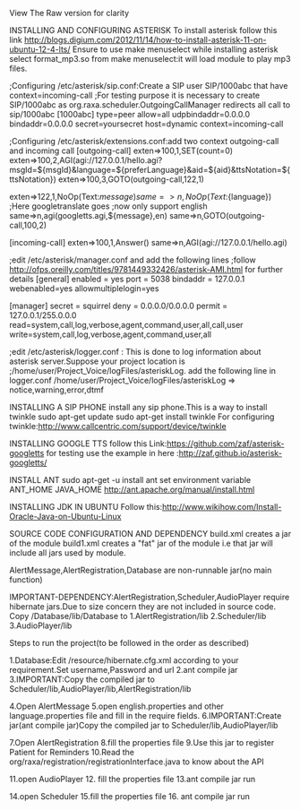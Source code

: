 
View The Raw version for clarity

INSTALLING AND CONFIGURING ASTERISK
      To install asterisk follow this link http://blogs.digium.com/2012/11/14/how-to-install-asterisk-11-on-ubuntu-12-4-lts/
	Ensure to  use make menuselect while installing asterisk 
	select format_mp3.so from make menuselect:it will load module to play mp3 files.


;Configuring /etc/asterisk/sip.conf:Create a SIP user SIP/1000abc that have context=incoming-call
;For testing purpose it is necessary to create SIP/1000abc as org.raxa.scheduler.OutgoingCallManager redirects all call to sip/1000abc
[1000abc]
type=peer
allow=all
udpbindaddr=0.0.0.0 
bindaddr=0.0.0.0
secret=yoursecret
host=dynamic
context=incoming-call
   
;Configuring /etc/asterisk/extensions.conf:add two context outgoing-call and incoming call
[outgoing-call]
exten=>100,1,SET(count=0)
exten=>100,2,AGI(agi://127.0.0.1/hello.agi?msgId=${msgId}&language=${preferLanguage}&aid=${aid}&ttsNotation=${ttsNotation})
exten=>100,3,GOTO(outgoing-call,122,1)

exten=>122,1,NoOp(Text:${message})
same=>n,NoOp(Text:${language})
;Here googletranslate goes
;now only support english
same=>n,agi(googletts.agi,${message},en)
same=>n,GOTO(outgoing-call,100,2)

[incoming-call]
exten=>100,1,Answer()
same=>n,AGI(agi://127.0.0.1/hello.agi)

;edit /etc/asterisk/manager.conf and add the following lines
;follow http://ofps.oreilly.com/titles/9781449332426/asterisk-AMI.html for further details
[general]
enabled = yes
port = 5038
bindaddr = 127.0.0.1
webenabled=yes
allowmultiplelogin=yes

[manager]
secret = squirrel
deny = 0.0.0.0/0.0.0.0
permit = 127.0.0.1/255.0.0.0
read=system,call,log,verbose,agent,command,user,all,call,user
write=system,call,log,verbose,agent,command,user,all

;edit /etc/asterisk/logger.conf : This is done to log information about asterisk server.Suppose your project location is 
;/home/user/Project_Voice/logFiles/asteriskLog. add the following line in logger.conf
/home/user/Project_Voice/logFiles/asteriskLog => notice,warning,error,dtmf

INSTALLING A SIP PHONE
install any sip phone.This is a way to install twinkle
    sudo apt-get update
    sudo apt-get install twinkle
    For configuring twinkle:http://www.callcentric.com/support/device/twinkle

INSTALLING GOOGLE TTS
   follow this Link:https://github.com/zaf/asterisk-googletts
   for testing use the example in here :http://zaf.github.io/asterisk-googletts/   

INSTALL ANT
  sudo apt-get -u install ant
  set environment variable ANT_HOME JAVA_HOME
  http://ant.apache.org/manual/install.html


INSTALLING JDK IN UBUNTU
 Follow this:http://www.wikihow.com/Install-Oracle-Java-on-Ubuntu-Linux


SOURCE CODE CONFIGURATION AND DEPENDENCY
build.xml creates a jar of the module
build1.xml creates a "fat" jar of the module i.e that jar will include all jars used by module.

AlertMessage,AlertRegistration,Database are non-runnable jar(no main function)

  IMPORTANT-DEPENDENCY:AlertRegistration,Scheduler,AudioPlayer require hibernate jars.Due to size concern they are not included in source code.
    Copy /Database/lib/Database to
       1.AlertRegistration/lib
       2.Scheduler/lib
       3.AudioPlayer/lib

Steps to run the project(to be followed in the order as described)

1.Database:Edit /resource/hibernate.cfg.xml according to your requirement.Set username,Password and url
2.ant compile jar
3.IMPORTANT:Copy the compiled jar to Scheduler/lib,AudioPlayer/lib,AlertRegistration/lib

4.Open AlertMessage
5.open english.properties and other language.properties file and fill in the require fields.
6.IMPORTANT:Create jar(ant compile jar)Copy the compiled jar to Scheduler/lib,AudioPlayer/lib


7.Open AlertRegistration
8.fill the properties file
9.Use this jar to register Patient for Reminders
10.Read the  org/raxa/registration/registrationInterface.java to know about the API

11.open AudioPlayer
12. fill the properties file
13.ant compile jar run

14.open  Scheduler
15.fill the properties file
16. ant compile jar run


 
   
